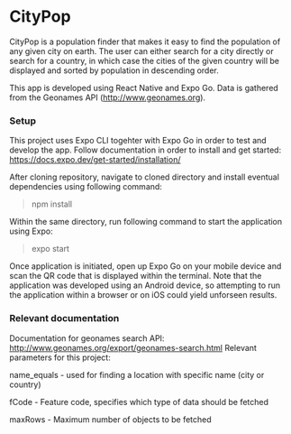 # CityPop

CityPop is a population finder that makes it easy to find the population of any given city on earth. The user can either search for a city directly or search for a country, in which case the cities of the given country will be displayed and sorted by population in descending order.

This app is developed using React Native and Expo Go. Data is gathered from the Geonames API (http://www.geonames.org).

### Setup

This project uses Expo CLI togehter with Expo Go in order to test and develop the app. Follow documentation in order to install and get started: https://docs.expo.dev/get-started/installation/

After cloning repository, navigate to cloned directory and install eventual dependencies using following command:

> npm install

Within the same directory, run following command to start the application using Expo:

> expo start

Once application is initiated, open up Expo Go on your mobile device and scan the QR code that is displayed within the terminal. Note that the application was developed using an Android device, so attempting to run the application within a browser or on iOS could yield unforseen results.

### Relevant documentation

Documentation for geonames search API: http://www.geonames.org/export/geonames-search.html
Relevant parameters for this project:

name_equals - used for finding a location with specific name (city or country)

fCode - Feature code, specifies which type of data should be fetched

maxRows - Maximum number of objects to be fetched

